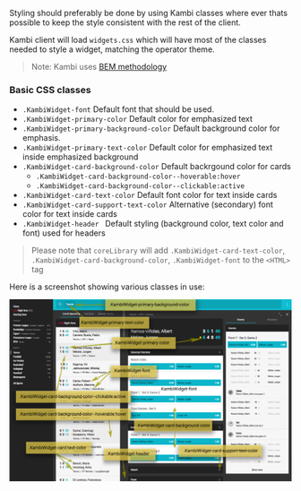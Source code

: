 Styling should preferably be done by using Kambi classes where ever thats possible to keep the style consistent with the rest of the client.

Kambi client will load `widgets.css` which will have most of the classes needed to style a widget, matching the operator theme.
> Note: Kambi uses [BEM methodology](http://getbem.com/)

### Basic CSS classes

 - `.KambiWidget-font` Default font that should be used.
 - `.KambiWidget-primary-color` Default color for emphasized text 
 - `.KambiWidget-primary-background-color` Default background color for emphasis.
 - `.KambiWidget-primary-text-color` Default color for emphasized text inside emphasized background
 - `.KambiWidget-card-background-color` Default backrgound color for cards 
    - `.KambiWidget-card-background-color--hoverable:hover` 
    - `.KambiWidget-card-background-color--clickable:active` 
 - `.KambiWidget-card-text-color`  Default font color for text inside cards
 - `.KambiWidget-card-support-text-color`  Alternative \(secondary\) font color for text inside cards
 - `.KambiWidget-header ` Default styling \(background color, text color and font\) used for headers
 
> Please note that `coreLibrary` will add `.KambiWidget-card-text-color`, `.KambiWidget-card-background-color`, `.KambiWidget-font` to the `<HTML>` tag

Here is a screenshot showing various classes in use:

![Image of kambi css in use](kambicss.jpg)